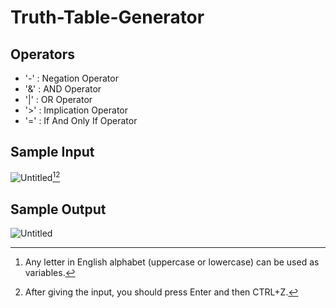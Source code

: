 # Truth-Table-Generator
## Operators
- '-' : Negation Operator
- '&' : AND Operator
- '|' : OR Operator
- '>' : Implication Operator
- '=' : If And Only If Operator

## Sample Input
![Untitled](https://user-images.githubusercontent.com/108730135/198838085-5239877a-6a97-415b-8ac1-39e2c8e4e054.png)[^1][^2]

## Sample Output
![Untitled](https://user-images.githubusercontent.com/108730135/198838020-a6a94e7f-84d5-4adf-87a0-064c1fc6ca19.png)

[^1]: Any letter in English alphabet (uppercase or lowercase) can be used as variables.
[^2]: After giving the input, you should press Enter and then CTRL+Z.
